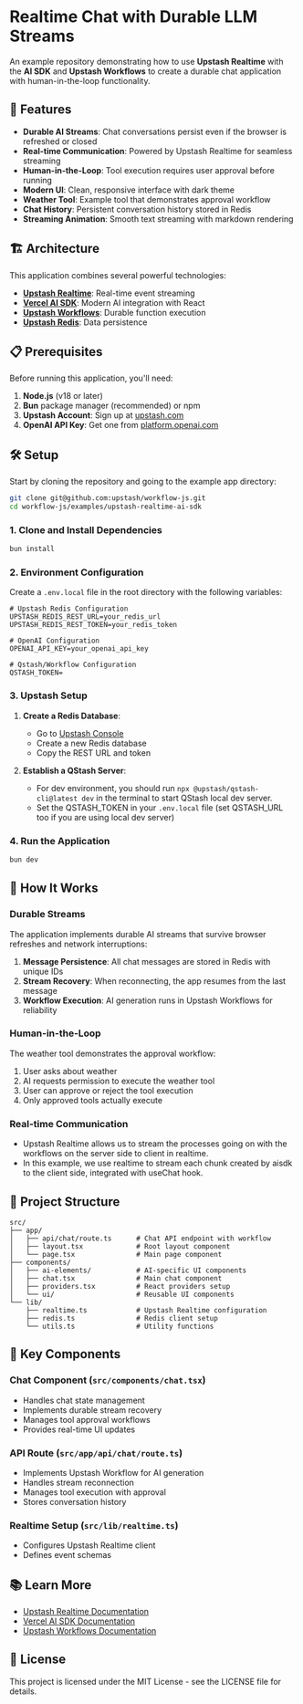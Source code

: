 # Realtime Chat with Durable LLM Streams

An example repository demonstrating how to use **Upstash Realtime** with the **AI SDK** and **Upstash Workflows** to create a durable chat application with human-in-the-loop functionality.

## 🚀 Features

- **Durable AI Streams**: Chat conversations persist even if the browser is refreshed or closed
- **Real-time Communication**: Powered by Upstash Realtime for seamless streaming
- **Human-in-the-Loop**: Tool execution requires user approval before running
- **Modern UI**: Clean, responsive interface with dark theme
- **Weather Tool**: Example tool that demonstrates approval workflow
- **Chat History**: Persistent conversation history stored in Redis
- **Streaming Animation**: Smooth text streaming with markdown rendering

## 🏗️ Architecture

This application combines several powerful technologies:

- **[Upstash Realtime](https://upstash.com/docs/realtime/overall/quickstart)**: Real-time event streaming
- **[Vercel AI SDK](https://ai-sdk.dev/docs/introduction)**: Modern AI integration with React
- **[Upstash Workflows](https://upstash.com/docs/workflow/getstarted)**: Durable function execution
- **[Upstash Redis](https://upstash.com/docs/redis/overall/getstarted)**: Data persistence

## 📋 Prerequisites

Before running this application, you'll need:

1. **Node.js** (v18 or later)
2. **Bun** package manager (recommended) or npm
3. **Upstash Account**: Sign up at [upstash.com](https://console.upstash.com/)
4. **OpenAI API Key**: Get one from [platform.openai.com](https://platform.openai.com)

## 🛠️ Setup

Start by cloning the repository and going to the example app directory:

```bash
git clone git@github.com:upstash/workflow-js.git
cd workflow-js/examples/upstash-realtime-ai-sdk
```

### 1. Clone and Install Dependencies

```bash
bun install
```

### 2. Environment Configuration

Create a `.env.local` file in the root directory with the following variables:

```env
# Upstash Redis Configuration
UPSTASH_REDIS_REST_URL=your_redis_url
UPSTASH_REDIS_REST_TOKEN=your_redis_token

# OpenAI Configuration
OPENAI_API_KEY=your_openai_api_key

# Qstash/Workflow Configuration
QSTASH_TOKEN=
```

### 3. Upstash Setup

1. **Create a Redis Database**:

   - Go to [Upstash Console](https://console.upstash.com)
   - Create a new Redis database
   - Copy the REST URL and token

2. **Establish a QStash Server**:
   - For dev environment, you should run `npx @upstash/qstash-cli@latest dev` in the terminal to start QStash local dev server.
   - Set the QSTASH_TOKEN in your `.env.local` file (set QSTASH_URL too if you are using local dev server)

### 4. Run the Application

```bash
bun dev
```

## 🔧 How It Works

### Durable Streams

The application implements durable AI streams that survive browser refreshes and network interruptions:

1. **Message Persistence**: All chat messages are stored in Redis with unique IDs
2. **Stream Recovery**: When reconnecting, the app resumes from the last message
3. **Workflow Execution**: AI generation runs in Upstash Workflows for reliability

### Human-in-the-Loop

The weather tool demonstrates the approval workflow:

1. User asks about weather
2. AI requests permission to execute the weather tool
3. User can approve or reject the tool execution
4. Only approved tools actually execute

### Real-time Communication

- Upstash Realtime allows us to stream the processes going on with the workflows on the server side
to client in realtime.
- In this example, we use realtime to stream each chunk created by aisdk to the client side,
integrated with useChat hook.

## 📁 Project Structure

```
src/
├── app/
│   ├── api/chat/route.ts      # Chat API endpoint with workflow
│   ├── layout.tsx             # Root layout component
│   └── page.tsx               # Main page component
├── components/
│   ├── ai-elements/           # AI-specific UI components
│   ├── chat.tsx               # Main chat component
│   ├── providers.tsx          # React providers setup
│   └── ui/                    # Reusable UI components
└── lib/
    ├── realtime.ts            # Upstash Realtime configuration
    ├── redis.ts               # Redis client setup
    └── utils.ts               # Utility functions
```

## 🎯 Key Components

### Chat Component (`src/components/chat.tsx`)

- Handles chat state management
- Implements durable stream recovery
- Manages tool approval workflows
- Provides real-time UI updates

### API Route (`src/app/api/chat/route.ts`)

- Implements Upstash Workflow for AI generation
- Handles stream reconnection
- Manages tool execution with approval
- Stores conversation history

### Realtime Setup (`src/lib/realtime.ts`)

- Configures Upstash Realtime client
- Defines event schemas

## 📚 Learn More

- [Upstash Realtime Documentation](https://upstash.com/docs/realtime/overall/quickstart)
- [Vercel AI SDK Documentation](https://ai-sdk.dev/docs/introduction)
- [Upstash Workflows Documentation](https://upstash.com/docs/workflow/getstarted)

## 📄 License

This project is licensed under the MIT License - see the LICENSE file for details.
